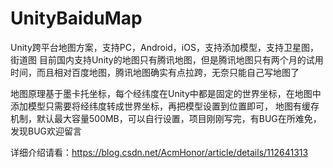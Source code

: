 # UnityBaiduMap
Unity跨平台地图方案，支持PC，Android，iOS，支持添加模型，支持卫星图，街道图
目前国内支持Unity的地图只有腾讯地图，但是腾讯地图只有两个月的试用时间，而且相对百度地图，腾讯地图确实有点拉跨，无奈只能自己写地图了

地图原理基于墨卡托坐标，每个经纬度在Unity中都是固定的世界坐标，在地图中添加模型只需要将经纬度转成世界坐标，再把模型设置到位置即可，
地图有缓存机制，默认最大容量500MB，可以自行设置，项目刚刚写完，有BUG在所难免，发现BUG欢迎留言

详细介绍请看：https://blog.csdn.net/AcmHonor/article/details/112641313

